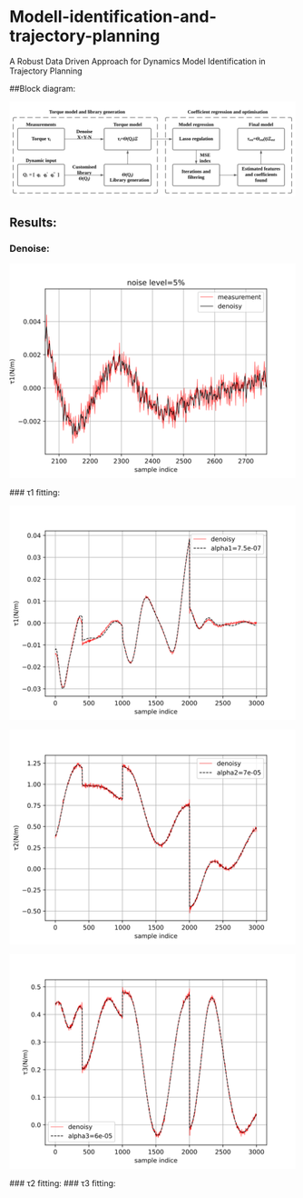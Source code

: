 # Modell-identification-and-trajectory-planning
A Robust Data Driven Approach for Dynamics Model Identification in Trajectory Planning

##Block diagram:
<p align="center">
<img src="model identification and trajectory planning/result_svg/Blank diagram.svg">
</p>

## Results:
### Denoise:
<p align="center">
<img src="model identification and trajectory planning/result_svg/denoise.svg">
</p>
### τ1 fitting:
<p align="left">
<img src="model identification and trajectory planning/result_svg/t1t.svg">
</p>
<p align="center">
<img src="model identification and trajectory planning/result_svg/t2t.svg">
</p>
<p align="right">
<img src="model identification and trajectory planning/result_svg/t3t.svg">
</p>
### τ2 fitting:
### τ3 fitting:
